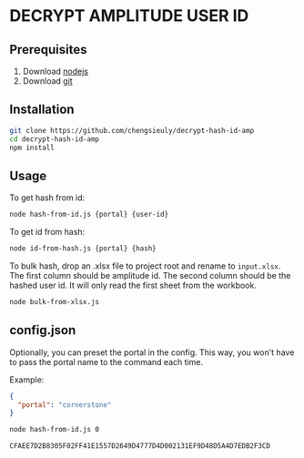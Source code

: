 # DECRYPT AMPLITUDE USER ID

## Prerequisites
1. Download [nodejs](https://nodejs.org/en/)
2. Download [git](https://git-scm.com/downloads)

## Installation
```bash
git clone https://github.com/chengsieuly/decrypt-hash-id-amp
cd decrypt-hash-id-amp
npm install
```

## Usage
To get hash from id:

```bash
node hash-from-id.js {portal} {user-id}
```

To get id from hash:

```bash
node id-from-hash.js {portal} {hash}
```

To bulk hash, drop an .xlsx file to project root and rename to `input.xlsx`. The first column should be amplitude id. The second column should be the hashed user id. It will only read the first sheet from the workbook.

```bash
node bulk-from-xlsx.js
```

## config.json
Optionally, you can preset the portal in the config. This way, you won't have to pass the portal name to the command each time.

Example:
```config.json
{
  "portal": "cornerstone"
}
```

```bash
node hash-from-id.js 0

CFAEE7D2B8305F02FF41E1557D2649D4777D4D002131EF9D48D5A4D7EDB2F3CD
```